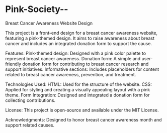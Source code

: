 # Pink-Society--
Breast Cancer Awareness Website Design 

This project is a front-end design for a breast cancer awareness website, featuring a pink-themed design. It aims to raise awareness about breast cancer and includes an integrated donation form to support the cause.

Features: 
Pink-themed design: Designed with a pink color palette to represent breast cancer awareness.
Donation form: A simple and user-friendly donation form for contributing to breast cancer research and support initiatives.
Informative sections: Includes placeholders for content related to breast cancer awareness, prevention, and treatment.

Technologies Used:
HTML: Used for the structure of the website.
CSS: Applied for styling and creating a visually appealing layout with a pink theme.
Form Integration: Designed and integrated a donation form for collecting contributions.

License:
This project is open-source and available under the MIT License.

Acknowledgments:
Designed to honor breast cancer awareness month and support related causes. 
